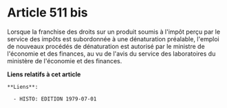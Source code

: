 # Article 511 bis

Lorsque la franchise des droits sur un produit soumis à l'impôt perçu par le service des impôts est subordonnée à une
dénaturation préalable, l'emploi de nouveaux procédés de dénaturation est autorisé par le ministre de l'économie et des
finances, au vu de l'avis du service des laboratoires du ministère de l'économie et des finances.

**Liens relatifs à cet article**

	**Liens**:

	  - HISTO: EDITION 1979-07-01
